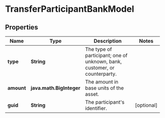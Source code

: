 

# TransferParticipantBankModel


## Properties

| Name | Type | Description | Notes |
|------------ | ------------- | ------------- | -------------|
|**type** | **String** | The type of participant; one of unknown, bank, customer, or counterparty. |  |
|**amount** | **java.math.BigInteger** | The amount in base units of the asset. |  |
|**guid** | **String** | The participant&#39;s identifier. |  [optional] |



